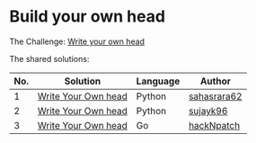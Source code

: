 # Build your own head

The Challenge: [Write your own head](https://codingchallenges.fyi/challenges/challenge-head/)

The shared solutions:

| No. | Solution | Language | Author |
|-----|----------|----------|--------|
| 1 | [Write Your Own head](https://github.com/sahasrara62/codingchallenges.fyi/tree/main/head_cc) | Python | [sahasrara62](https://github.com/sahasrara62) |
| 2 | [Write Your Own head](https://github.com/sujayk96/coding_challenges/tree/main/%2333) | Python | [sujayk96](https://github.com/sujayk96) |
| 3 | [Write Your Own head](https://github.com/Hack-N-Patch/CodingChallenges/tree/main/cchead) | Go | [hackNpatch](https://github.com/Hack-N-Patch/) |
